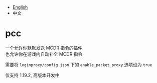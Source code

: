 
- [English](README.MD)
- 中文

# pcc

一个允许你默默发送 MCDR 指令的插件.  
也允许你在游戏内自动补全 MCDR 指令

需要将 `loginproxy/config.json` 下的 `enable_packet_proxy` 选项设为 `true`

仅支持 1.19.2, 高版本开发中
